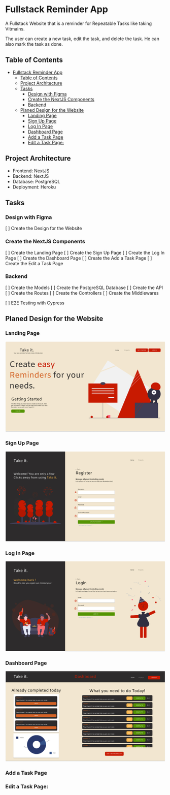 # Fullstack Reminder App
A Fullstack Website that is a reminder for Repeatable Tasks like taking Vitmains.

The user can create a new task, edit the task, and delete the task. He can also mark the task as done. 

## Table of Contents
- [Fullstack Reminder App](#fullstack-reminder-app)
  - [Table of Contents](#table-of-contents)
  - [Project Architecture](#project-architecture)
  - [Tasks](#tasks)
    - [Design with Figma](#design-with-figma)
    - [Create the NextJS Components](#create-the-nextjs-components)
    - [Backend](#backend)
  - [Planed Design for the Website](#planed-design-for-the-website)
    - [Landing Page](#landing-page)
    - [Sign Up Page](#sign-up-page)
    - [Log In Page](#log-in-page)
    - [Dashboard Page](#dashboard-page)
    - [Add a Task Page](#add-a-task-page)
    - [Edit a Task Page:](#edit-a-task-page)


## Project Architecture
- Frontend: NextJS
- Backend: NextJS
- Database: PostgreSQL
- Deployment: Heroku

## Tasks

### Design with Figma
[ ] Create the Design for the Website

### Create the NextJS Components
[ ] Create the Landing Page
[ ] Create the Sign Up Page
[ ] Create the Log In Page
[ ] Create the Dashboard Page
[ ] Create the Add a Task Page
[ ] Create the Edit a Task Page


### Backend
[ ] Create the Models
[ ] Create the PostgreSQL Database
[ ] Create the API
[ ] Create the Routes
[ ] Create the Controllers
[ ] Create the Middlewares

[ ] E2E Testing with Cypress
  









## Planed Design for the Website

### Landing Page
![Website Landing Page](./assets/Landing_Page.jpg)
### Sign Up Page
![Website Sign Up Page](./assets/SignupTakeIT.jpg)

### Log In Page
![Website Log in Page](./assets/LogInTakeIT.jpg)

### Dashboard Page
![Website Dashboard](./assets/DashboardTakeIT.jpg)

### Add a Task Page


### Edit a Task Page:


